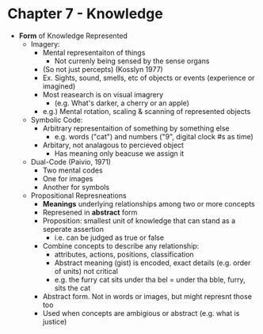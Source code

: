 Chapter 7 - Knowledge
=====================
- **Form** of Knowledge Represented
    * Imagery:
        - Mental representaiton of things 
            * Not currenly being sensed by the sense organs
        - (So not just percepts) (Kosslyn 1977)
        - Ex. Sights, sound, smells, etc of objects or events (experience or imagined)
        - Most reasearch is on visual imagrery
            * (e.g. What's darker, a cherry or an apple)
        - e.g.) Mental rotation, scaling & scanning of represented objects
    * Symbolic Code:
        - Arbitrary representaition of something by something else
            * e.g. words ("cat") and numbers ("9", digital clock #s as time)
        - Arbitary, not analagous to percieved object
            * Has meaning only beacuse we assign it
    * Dual-Code (Paivio, 1971)
        - Two mental codes
        - One for images
        * Another for symbols
    * Propositional Represneations
        - **Meanings** underlying relationships among two or more concepts
        - Represened in **abstract** form
        - Proposition: smallest unit of knowledge that can stand as a seperate assertion
            * i.e. can be judged as true or false
        - Combine concepts to describe any relationship:
            * attributes, actions, positions, classification
            * Abstract meaning (gist) is encoded, exact details (e.g. order of units) not critical
            * e.g. the furry cat sits under tha bel = under tha bble, furry, sits the cat
        - Abstract form. Not in words or images, but might represnt those too
        - Used when concepts are ambigious or abstract (e.g. what is justice)

